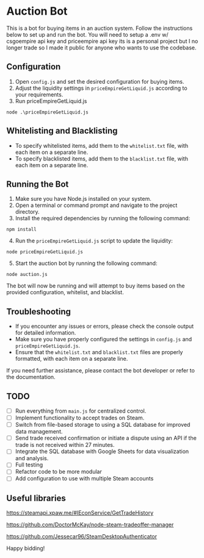 # Auction Bot

This is a bot for buying items in an auction system. Follow the instructions below to set up and run the bot.
You will need to setup a .env w/ csgoempire api key and priceempire api key its is a personal project but I no longer trade so I made it public for anyone who wants to use the codebase.

## Configuration

1. Open `config.js` and set the desired configuration for buying items.
2. Adjust the liquidity settings in `priceEmpireGetLiquid.js` according to your requirements.
3. Run priceEmpireGetLiquid.js
```
node .\priceEmpireGetLiquid.js 
```

## Whitelisting and Blacklisting

- To specify whitelisted items, add them to the `whitelist.txt` file, with each item on a separate line.
- To specify blacklisted items, add them to the `blacklist.txt` file, with each item on a separate line.

## Running the Bot

1. Make sure you have Node.js installed on your system.
2. Open a terminal or command prompt and navigate to the project directory.
3. Install the required dependencies by running the following command:
```
npm install
```
4. Run the `priceEmpireGetLiquid.js` script to update the liquidity:
```
node priceEmpireGetLiquid.js
```
5. Start the auction bot by running the following command:
```
node auction.js
```
The bot will now be running and will attempt to buy items based on the provided configuration, whitelist, and blacklist.

## Troubleshooting

- If you encounter any issues or errors, please check the console output for detailed information.
- Make sure you have properly configured the settings in `config.js` and `priceEmpireGetLiquid.js`.
- Ensure that the `whitelist.txt` and `blacklist.txt` files are properly formatted, with each item on a separate line.

If you need further assistance, please contact the bot developer or refer to the documentation.

## TODO

- [ ] Run everything from `main.js` for centralized control.
- [ ] Implement functionality to accept trades on Steam.
- [ ] Switch from file-based storage to using a SQL database for improved data management.
- [ ] Send trade received confirmation or initiate a dispute using an API if the trade is not received within 27 minutes.
- [ ] Integrate the SQL database with Google Sheets for data visualization and analysis.
- [ ] Full testing
- [ ] Refactor code to be more modular
- [ ] Add configuration to use with multiple Steam accounts

## Useful libraries

https://steamapi.xpaw.me/#IEconService/GetTradeHistory

https://github.com/DoctorMcKay/node-steam-tradeoffer-manager

https://github.com/Jessecar96/SteamDesktopAuthenticator


Happy bidding!

